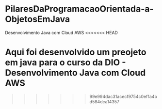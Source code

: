 # PilaresDaProgramacaoOrientada-a-ObjetosEmJava
Desenvolvimento Java com Cloud AWS
<<<<<<< HEAD

Aqui foi desenvolvido um preojeto em java para o curso da DIO - Desenvolvimento Java com Cloud AWS
=======
>>>>>>> 99e994dac31acecf9754c0ef1a4bd584dca14357
